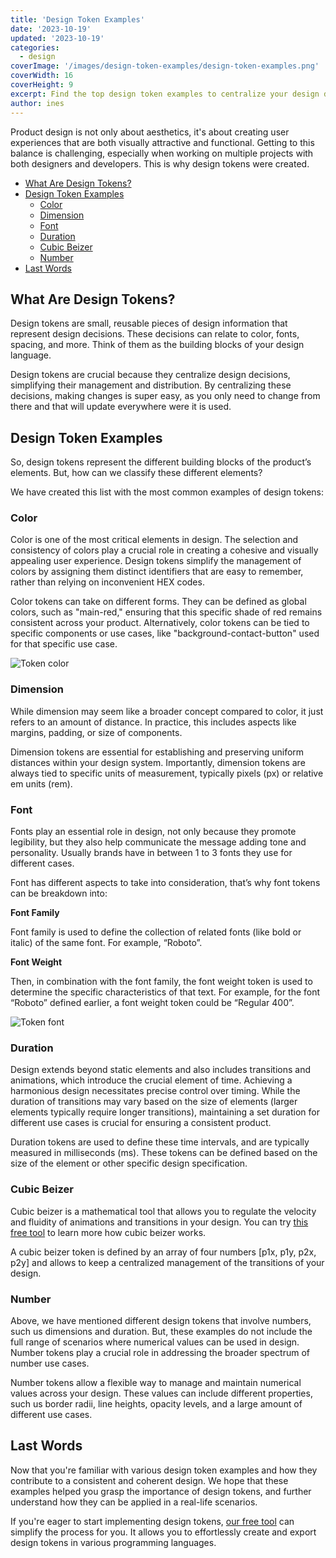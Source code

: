 ```yaml
---
title: 'Design Token Examples'
date: '2023-10-19'
updated: '2023-10-19'
categories:
  - design
coverImage: '/images/design-token-examples/design-token-examples.png'
coverWidth: 16
coverHeight: 9
excerpt: Find the top design token examples to centralize your design decisions.
author: ines
---
```


Product design is not only about aesthetics, it's about creating user experiences that are both visually attractive and functional. Getting to this balance is challenging, especially when working on multiple projects with both designers and developers. This is why design tokens were created.

- [What Are Design Tokens?](#what-are-design-tokens)
- [Design Token Examples](#design-token-examples)
  - [Color](#color)
  - [Dimension](#dimension)
  - [Font](#font)
  - [Duration](#duration)
  - [Cubic Beizer](#cubic-beizer)
  - [Number](#number)
- [Last Words](#last-words)

## What Are Design Tokens?

Design tokens are small, reusable pieces of design information that represent design decisions. These decisions can relate to color, fonts, spacing, and more. Think of them as the building blocks of your design language.

Design tokens are crucial because they centralize design decisions, simplifying their management and distribution. By centralizing these decisions, making changes is super easy, as you only need to change from there and that will update everywhere were it is used.

## Design Token Examples

So, design tokens represent the different building blocks of the product’s elements. But, how can we classify these different elements?

We have created this list with the most common examples of design tokens:

### Color

Color is one of the most critical elements in design. The selection and consistency of colors play a crucial role in creating a cohesive and visually appealing user experience. Design tokens simplify the management of colors by assigning them distinct identifiers that are easy to remember, rather than relying on inconvenient HEX codes.

Color tokens can take on different forms. They can be defined as global colors, such as "main-red," ensuring that this specific shade of red remains consistent across your product. Alternatively, color tokens can be tied to specific components or use cases, like "background-contact-button" used for that specific use case.

![Token color](/images/design-token-examples/color.png)

### Dimension

While dimension may seem like a broader concept compared to color, it just refers to an amount of distance. In practice, this includes aspects like margins, padding, or size of components.

Dimension tokens are essential for establishing and preserving uniform distances within your design system. Importantly, dimension tokens are always tied to specific units of measurement, typically pixels (px) or relative em units (rem).

### Font

Fonts play an essential role in design, not only because they promote legibility, but they also help communicate the message adding tone and personality. Usually brands have in between 1 to 3 fonts they use for different cases.

Font has different aspects to take into consideration, that’s why font tokens can be breakdown into:

**Font Family**

Font family is used to define the collection of related fonts (like bold or italic) of the same font. For example, “Roboto”.

**Font Weight**

Then, in combination with the font family, the font weight token is used to determine the specific characteristics of that text. For example, for the font “Roboto” defined earlier, a font weight token could be “Regular 400”.

![Token font](/images/design-token-examples/font.png)

### Duration

Design extends beyond static elements and also includes transitions and animations, which introduce the crucial element of time. Achieving a harmonious design necessitates precise control over timing. While the duration of transitions may vary based on the size of elements (larger elements typically require longer transitions), maintaining a set duration for different use cases is crucial for ensuring a consistent product.

Duration tokens are used to define these time intervals, and are typically measured in milliseconds (ms). These tokens can be defined based on the size of the element or other specific design specification.

### Cubic Beizer

Cubic beizer is a mathematical tool that allows you to regulate the velocity and fluidity of animations and transitions in your design. You can try [this free tool](https://cubic-bezier.com/) to learn more how cubic beizer works.

A cubic beizer token is defined by an array of four numbers [p1x, p1y, p2x, p2y] and allows to keep a centralized management of the transitions of your design.

### Number

Above, we have mentioned different design tokens that involve numbers, such us dimensions and duration. But, these examples do not include the full range of scenarios where numerical values can be used in design. Number tokens play a crucial role in addressing the broader spectrum of number use cases.

Number tokens allow a flexible way to manage and maintain numerical values across your design. These values can include different properties, such us border radii, line heights, opacity levels, and a large amount of different use cases.

## Last Words

Now that you're familiar with various design token examples and how they contribute to a consistent and coherent design. We hope that these examples helped you grasp the importance of design tokens, and further understand how they can be applied in a real-life scenarios.

If you're eager to start implementing design tokens, [our free tool](https://app.token-base.com/) can simplify the process for you. It allows you to effortlessly create and export design tokens in various programming languages.
